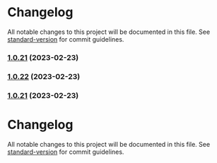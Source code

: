 # Changelog

All notable changes to this project will be documented in this file. See [standard-version](https://github.com/conventional-changelog/standard-version) for commit guidelines.

### [1.0.21](https://github.com/indigopro/server/compare/v1.0.20...v1.0.21) (2023-02-23)

### [1.0.22](https://github.com/indigopro/server/compare/v1.0.20...v1.0.22) (2023-02-23)

### [1.0.21](https://github.com/indigopro/server/compare/v1.0.20...v1.0.21) (2023-02-23)

# Changelog

All notable changes to this project will be documented in this file. See [standard-version](https://github.com/conventional-changelog/standard-version) for commit guidelines.

